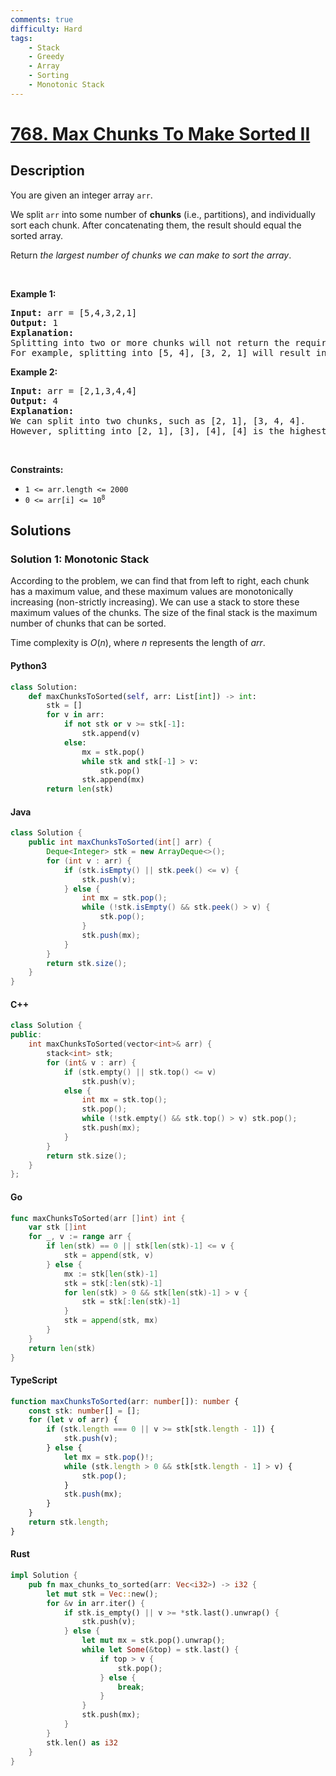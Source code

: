 ```yaml
---
comments: true
difficulty: Hard
tags:
    - Stack
    - Greedy
    - Array
    - Sorting
    - Monotonic Stack
---
```


<!-- problem:start -->

# [768. Max Chunks To Make Sorted II](https://leetcode.com/problems/max-chunks-to-make-sorted-ii)

## Description

<!-- description:start -->

<p>You are given an integer array <code>arr</code>.</p>

<p>We split <code>arr</code> into some number of <strong>chunks</strong> (i.e., partitions), and individually sort each chunk. After concatenating them, the result should equal the sorted array.</p>

<p>Return <em>the largest number of chunks we can make to sort the array</em>.</p>

<p>&nbsp;</p>
<p><strong class="example">Example 1:</strong></p>

<pre>
<strong>Input:</strong> arr = [5,4,3,2,1]
<strong>Output:</strong> 1
<strong>Explanation:</strong>
Splitting into two or more chunks will not return the required result.
For example, splitting into [5, 4], [3, 2, 1] will result in [4, 5, 1, 2, 3], which isn&#39;t sorted.
</pre>

<p><strong class="example">Example 2:</strong></p>

<pre>
<strong>Input:</strong> arr = [2,1,3,4,4]
<strong>Output:</strong> 4
<strong>Explanation:</strong>
We can split into two chunks, such as [2, 1], [3, 4, 4].
However, splitting into [2, 1], [3], [4], [4] is the highest number of chunks possible.
</pre>

<p>&nbsp;</p>
<p><strong>Constraints:</strong></p>

<ul>
	<li><code>1 &lt;= arr.length &lt;= 2000</code></li>
	<li><code>0 &lt;= arr[i] &lt;= 10<sup>8</sup></code></li>
</ul>

<!-- description:end -->

## Solutions

<!-- solution:start -->

### Solution 1: Monotonic Stack

According to the problem, we can find that from left to right, each chunk has a maximum value, and these maximum values are monotonically increasing (non-strictly increasing). We can use a stack to store these maximum values of the chunks. The size of the final stack is the maximum number of chunks that can be sorted.

Time complexity is $O(n)$, where $n$ represents the length of $\textit{arr}$.

<!-- tabs:start -->

#### Python3

```python
class Solution:
    def maxChunksToSorted(self, arr: List[int]) -> int:
        stk = []
        for v in arr:
            if not stk or v >= stk[-1]:
                stk.append(v)
            else:
                mx = stk.pop()
                while stk and stk[-1] > v:
                    stk.pop()
                stk.append(mx)
        return len(stk)
```

#### Java

```java
class Solution {
    public int maxChunksToSorted(int[] arr) {
        Deque<Integer> stk = new ArrayDeque<>();
        for (int v : arr) {
            if (stk.isEmpty() || stk.peek() <= v) {
                stk.push(v);
            } else {
                int mx = stk.pop();
                while (!stk.isEmpty() && stk.peek() > v) {
                    stk.pop();
                }
                stk.push(mx);
            }
        }
        return stk.size();
    }
}
```

#### C++

```cpp
class Solution {
public:
    int maxChunksToSorted(vector<int>& arr) {
        stack<int> stk;
        for (int& v : arr) {
            if (stk.empty() || stk.top() <= v)
                stk.push(v);
            else {
                int mx = stk.top();
                stk.pop();
                while (!stk.empty() && stk.top() > v) stk.pop();
                stk.push(mx);
            }
        }
        return stk.size();
    }
};
```

#### Go

```go
func maxChunksToSorted(arr []int) int {
	var stk []int
	for _, v := range arr {
		if len(stk) == 0 || stk[len(stk)-1] <= v {
			stk = append(stk, v)
		} else {
			mx := stk[len(stk)-1]
			stk = stk[:len(stk)-1]
			for len(stk) > 0 && stk[len(stk)-1] > v {
				stk = stk[:len(stk)-1]
			}
			stk = append(stk, mx)
		}
	}
	return len(stk)
}
```

#### TypeScript

```ts
function maxChunksToSorted(arr: number[]): number {
    const stk: number[] = [];
    for (let v of arr) {
        if (stk.length === 0 || v >= stk[stk.length - 1]) {
            stk.push(v);
        } else {
            let mx = stk.pop()!;
            while (stk.length > 0 && stk[stk.length - 1] > v) {
                stk.pop();
            }
            stk.push(mx);
        }
    }
    return stk.length;
}
```

#### Rust

```rust
impl Solution {
    pub fn max_chunks_to_sorted(arr: Vec<i32>) -> i32 {
        let mut stk = Vec::new();
        for &v in arr.iter() {
            if stk.is_empty() || v >= *stk.last().unwrap() {
                stk.push(v);
            } else {
                let mut mx = stk.pop().unwrap();
                while let Some(&top) = stk.last() {
                    if top > v {
                        stk.pop();
                    } else {
                        break;
                    }
                }
                stk.push(mx);
            }
        }
        stk.len() as i32
    }
}
```

<!-- tabs:end -->

<!-- solution:end -->

<!-- problem:end -->

